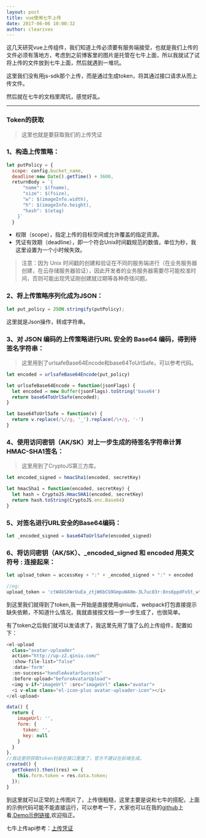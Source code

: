 ```yaml
---
layout: post
title: vue使用七牛上传
date: 2017-06-06 10:00:32
author: clearives
---
```



这几天研究vue上传组件，我们知道上传必须要有服务端接受，也就是我们上传的文件必须有落地方，考虑到之前博客里的图片是托管在七牛上面，所以我就试了试将上传的文件放到七牛上面，然后就遇到一堆坑。

这里我们没有用js-sdk那个上传，而是通过生成token，将其通过接口请求从而上传文件。

然后就在七牛的文档里爬坑，感觉好乱。


<!--more-->
 - - -
### Token的获取

> 这里也就是要获取我们的上传凭证

### 1、构造上传策略：

```js
let putPolicy = {
  scope: config.bucket_name,
  deadline:new Date().getTime() + 3600,
  returnBody = `{
      "name": $(fname),
      "size": $(fsize),
      "w": $(imageInfo.width),
      "h": $(imageInfo.height),
      "hash": $(etag)
    }`
  }
```
- 权限（scope），指定上传的目标空间或允许覆盖的指定资源。
- 凭证有效期（deadline），即一个符合Unix时间戳规范的数值，单位为秒，我这里设置为一个小时候失效。
> 注意：因为 Unix 时间戳的创建和验证在不同的服务端进行（在业务服务器创建，在云存储服务器验证），因此开发者的业务服务器需要尽可能校准时间，否则可能出现凭证刚创建就过期等各种奇怪问题。

### 2、将上传策略序列化成为JSON：


```js
let put_policy = JSON.stringify(putPolicy);
```
这里就是Json操作，转成字符串。


### 3、对 JSON 编码的上传策略进行URL 安全的 Base64 编码，得到待签名字符串：

> 这里用到了urlsafeBase64Encode和base64ToUrlSafe，可以参考代码。

```js
let encoded = urlsafeBase64Encode(put_policy)

let urlsafeBase64Encode = function(jsonFlags) {
  let encoded = new Buffer(jsonFlags).toString('base64')
  return base64ToUrlSafe(encoded);
}

let base64ToUrlSafe = function(v) {
  return v.replace(/\//g, '_').replace(/\+/g, '-')
}

```

### 4、使用访问密钥（AK/SK）对上一步生成的待签名字符串计算HMAC-SHA1签名：

> 这里用到了CryptoJS第三方库。

```js
let encoded_signed = hmacSha1(encoded, secretKey)

let hmacSha1 = function(encoded, secretKey) {
  let hash = CryptoJS.HmacSHA1(encoded, secretKey)
  return hash.toString(CryptoJS.enc.Base64)
}
```

### 5、对签名进行URL安全的Base64编码：

```js
let _encoded_signed = base64ToUrlSafe(encoded_signed)
```

### 6、将访问密钥（AK/SK）、_encoded_signed 和 encoded 用英文符号 : 连接起来：

```js
let upload_token = accessKey + ":" + _encoded_signed + ":" + encoded

//eg:
upload_token = 'ctW4bSXWrUuEa_ztjW6bCG9GmpuWA0m-3L7uc83r:8ns6ppdFo5t_wtJylM0y4NBdDPQ=:eyJzY29wZSI6ImNjLWFkbWluLWJ1Y2tldCIsImRlYWRsaW5lIjoxNDk2Njg5MDA5fQ=='

```

到这里我们就得到了token,我一开始是直接使用qiniu库，webpack打包直接提示缺失依赖，不知道什么情况，我就直接按文档一步一步生成了，也很简单。

有了token之后我们就可以发请求了，我这里先用了饿了么的上传组件，配置如下：

```js
<el-upload
  class="avatar-uploader"
  action="http://up-z2.qiniu.com/"
  :show-file-list="false"
  :data='form'
  :on-success="handleAvatarSuccess"
  :before-upload="beforeAvatarUpload">
  <img v-if="imageUrl" :src="imageUrl" class="avatar">
  <i v-else class="el-icon-plus avatar-uploader-icon"></i>
</el-upload>

data() {
  return {
    imageUrl: '',
    form: {
      token: '',
      key: null
    }
  }
},
//我这里把获取token封装在接口里面了，官方不建议在前端生成。
created() {
  getToken().then((res) => {
    this.form.token = res.data.token;
  });
}

```
到这里就可以正常的上传图片了，上传很粗糙，这里主要是说和七牛的搭配，上面的示例代码可能不能直接运行，可以参考一下，大家也可以在我的<a href="https://github.com/Clearives/cc-admin" target="_blank">github</a>上看,<a href="http://clearives.cc/project/cc-admin/index.html?mock#/component/uploader" target="_blank">Demo示例链接</a>,欢迎指正。

七牛上传api参考：<a href="https://developer.qiniu.com/kodo/manual/1208/upload-token" target="_blank">上传凭证</a>
